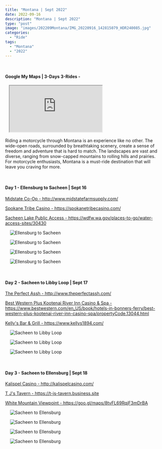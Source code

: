 ```yaml
---
title: "Montana | Sept 2022"
date: 2022-09-16
description: "Montana | Sept 2022"
type: "post"
image: "images/202209Montana/IMG_20220916_142815079_HDR240085.jpg"
categories: 
  - "Ride"
tags:
  - "Montana"
  - "2022"
---
```


<!-- Start ******************** MyMap01 ******************** Start -->	
<br>	
<h4>	
	Google My Maps | 3-Days 3-Rides -
</h4>	
<div class="embed-responsive embed-responsive-1by1">	
   <iframe 	
        src=	"https://www.google.com/maps/d/embed?mid=1RZ4O9ZfpgdtTgteHKQwIGdIlMiCqiHE&ehbc=2E312F"
        title=	"Google My Maps"
        loading="lazy"
    > 	
    </iframe>	
</div>
<p>
  Riding a motorcycle through Montana is an experience like no other. The wide-open roads, surrounded by breathtaking scenery, create a sense of freedom and adventure that is hard to match. The landscapes are vast and diverse, ranging from snow-capped mountains to rolling hills and prairies. For motorcycle enthusiasts, Montana is a must-ride destination that will leave you craving for more.
</p>
<!-- End ******************** MyMap01 ******************** End -->
<!-- Start ******************** Item01 ******************** Start -->	
<br>	
<h4>	
	Day 1 - Ellensburg to Sacheen | Sept 16
</h4>	
<p>	
  <a 
    href=http://www.midstatefarmsupply.com/
    target="_blank">	
    Midstate Co-Op - http://www.midstatefarmsupply.com/
  </a>
</p>
<p>	
  <a 
    href=https://spokanetribecasino.com/
    target="_blank">	
    Spokane Tribe Casino - https://spokanetribecasino.com/
  </a>
</p>
<p>	
  <a 
    href=https://wdfw.wa.gov/places-to-go/water-access-sites/30430
    target="_blank">	
    Sacheen Lake Public Access - https://wdfw.wa.gov/places-to-go/water-access-sites/30430
  </a>
</p>
<p>	
    <img 	
      src=	"/images/202209Montana/IMG_20220916_111842333_HDR240085.jpg"
      alt=	"Ellensburg to Sacheen"
      loading= "lazy"
    >	
</p>
<p>	
    <img 	
      src=	"/images/202209Montana/IMG_20220916_142815079_HDR240085.jpg"
      alt=	"Ellensburg to Sacheen"
      loading= "lazy"
    >	
</p>
<p>	
    <img 	
      src=	"/images/202209Montana/IMG_20220916_161927064_HDR240085.jpg"
      alt=	"Ellensburg to Sacheen"
      loading= "lazy"
    >	
</p>
<p>	
    <img 	
      src=	"/images/202209Montana/IMG_20220917_093334345_HDR240085.jpg"
      alt=	"Ellensburg to Sacheen"
      loading= "lazy"
    >	
</p>
<!-- End ******************** Item01 ******************** End -->	
<!-- Start ******************** Item02 ******************** Start -->	
<br>	
<h4>	
	Day 2 - Sacheen to Libby Loop | Sept 17
</h4>	
<p>	
  <a 
    href=http://www.theperfectassh.com/
    target="_blank">	
    The Perfect Assh - http://www.theperfectassh.com/
  </a>
</p>
<p>	
  <a 
    href=https://www.bestwestern.com/en_US/book/hotels-in-bonners-ferry/best-western-plus-kootenai-river-inn-casino-spa/propertyCode.13044.html
    target="_blank">	
    Best Western Plus Kootenai River Inn Casino & Spa - https://www.bestwestern.com/en_US/book/hotels-in-bonners-ferry/best-western-plus-kootenai-river-inn-casino-spa/propertyCode.13044.html
  </a>
</p>
<p>	
  <a 
    href=https://www.kellys1894.com/
    target="_blank">	
    Kelly's Bar & Grill - https://www.kellys1894.com/
  </a>
</p>
<p>	
    <img 	
      src=	"/images/202209Montana/IMG_20220917_150444457_HDR240085.jpg"
      alt=	"Sacheen to Libby Loop"
      loading= "lazy"
    >	
</p>
<p>	
    <img 	
      src=	"/images/202209Montana/IMG_20220917_152610755_HDR240085.jpg"
      alt=	"Sacheen to Libby Loop"
      loading= "lazy"
    >	
</p>
<p>	
    <img 	
      src=	"/images/202209Montana/IMG_20220917_183444291_HDR240085.jpg"
      alt=	"Sacheen to Libby Loop"
      loading= "lazy"
    >	
</p>
<!-- End ******************** Item02 ******************** End -->
<!-- Start ******************** Item03 ******************** Start -->	
<br>	
<h4>	
	Day 3 - Sacheen to Ellensburg | Sept 18
</h4>	
<p>	
  <a 
    href=http://kalispelcasino.com/
    target="_blank">	
    Kalispel Casino - http://kalispelcasino.com/
  </a>
</p>
<p>	
  <a 
    href=https://t-js-tavern.business.site
    target="_blank">	
    T J's Tavern - https://t-js-tavern.business.site
  </a>
</p>
<p>	
  <a 
    href=https://goo.gl/maps/8tvFL69RqjF3mDrBA
    target="_blank">	
    White Mountain Viewpoint - https://goo.gl/maps/8tvFL69RqjF3mDrBA
  </a>
</p>

<p>	
    <img 	
      src=	"/images/202209Montana/IMG_20220918_101610478_HDR240085.jpg"
      alt=	"Sacheen to Ellensburg"
      loading= "lazy"
    >	
</p>
<p>	
    <img 	
      src=	"/images/202209Montana/IMG_20220918_125438756_HDR240085.jpg"
      alt=	"Sacheen to Ellensburg"
      loading= "lazy"
    >	
</p>
<p>	
    <img 	
      src=	"/images/202209Montana/IMG_20220918_133241754_HDR240085.jpg"
      alt=	"Sacheen to Ellensburg"
      loading= "lazy"
    >	
</p>
<p>	
    <img 	
      src=	"/images/202209Montana/IMG_20220918_141015054_HDR240085.jpg"
      alt=	"Sacheen to Ellensburg"
      loading= "lazy"
    >	
</p>
<!-- End ******************** Item03 ******************** End -->
